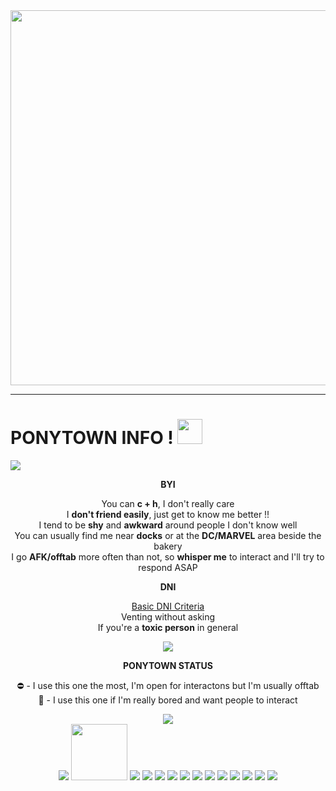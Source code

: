 <div id="header" align="center">
  <img src="https://files.catbox.moe/7idwax.png" width="600"/>
</div>

---
<h1>
  PONYTOWN INFO !
  <img src="https://files.catbox.moe/0gajdm.gif" width="40px"/>
</h1>

![](https://komarev.com/ghpvc/?username=p3rkcrds&color=brightgreen)

<div align="center">

**BYI**
</div>

<div align="center">
  
You can **c + h**, I don't really care <br> I **don't friend easily**, just get to know me better !! <br> I tend to be **shy** and **awkward** around people I don't know well <br> You can usually find me near **docks** or at the **DC/MARVEL** area beside the bakery <br> I go **AFK/offtab** more often than not, so **whisper me** to interact and I'll try to respond ASAP
</div>

<div align="center">

**DNI**
</div>

<div align="center">
  
[Basic DNI Criteria](https://basic-dni.crd.co/) <br> Venting without asking <br> If you're a **toxic person** in general
</div>

<div align="center">
<img src="https://files.catbox.moe/i7mstw.gif"/>
</div>

<div align="center">

**PONYTOWN STATUS**
</div>

<p align="center">
⛔ - I use this one the most, I'm open for interactons but I'm usually offtab <br> 💬 - I use this one if I'm really bored and want people to interact
</p>

<div align="center">
<img src="https://files.catbox.moe/bust2t.gif">
</div>

<div align="center">
<img src="https://files.catbox.moe/vgpjdb.gif"> <img src="https://files.catbox.moe/ncu2h3.gif" width="90"> <img src="https://files.catbox.moe/1rkfez.jpg"> <img src="https://files.catbox.moe/67r2qp.gif"> <img src="https://files.catbox.moe/93e2kr.gif"> <img src="https://files.catbox.moe/kb9h2w.gif"> <img src="https://files.catbox.moe/fnac1i.jpg"> <img src="https://files.catbox.moe/zafaro.png"> <img src="https://files.catbox.moe/vqtm51.jpg"> <img src="https://files.catbox.moe/e52au1.gif"> <img src="https://files.catbox.moe/ea7gl4.jpg"> <img src="https://files.catbox.moe/w96hfr.gif"> <img src="https://files.catbox.moe/49k7eu.gif"> <img src="https://files.catbox.moe/bzchyt.gif">
</div>
